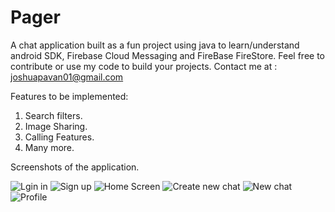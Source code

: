 # Pager
A chat application built as a fun project using java to learn/understand android SDK, Firebase Cloud Messaging and FireBase FireStore.
Feel free to contribute or use my code to build your projects.
Contact me at : joshuapavan01@gmail.com

Features to be implemented:
1. Search filters.
2. Image Sharing.
3. Calling Features.
4. Many more.

Screenshots of the application.

![Lgin in](https://user-images.githubusercontent.com/79299848/176393220-59a63f90-ec72-4a49-b317-55fd24f598c6.svg)
![Sign up](https://user-images.githubusercontent.com/79299848/176393419-549b4e25-9f0a-43e1-82ca-66285ddf574a.svg)
![Home Screen](https://user-images.githubusercontent.com/79299848/176392979-31d7dcc0-495d-4f58-90c4-913acb474b59.svg)
![Create new chat](https://user-images.githubusercontent.com/79299848/176391975-72f18c53-79e9-437a-a442-1606ca928317.svg)
![New chat](https://user-images.githubusercontent.com/79299848/176393164-7b332a98-2177-4c55-a863-6cc115a9368f.svg)
![Profile](https://user-images.githubusercontent.com/79299848/176393491-b72ba3f9-c553-403f-9245-2f0db1199bc5.svg)


